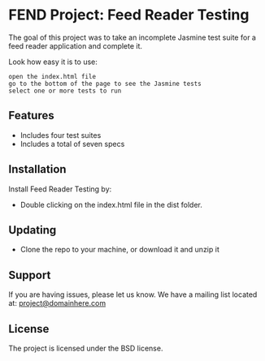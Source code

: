 FEND Project: Feed Reader Testing
========

The goal of this project was to take an incomplete Jasmine test suite for a
feed reader application and complete it. 

Look how easy it is to use:

    open the index.html file
    go to the bottom of the page to see the Jasmine tests
	select one or more tests to run


Features
--------

- Includes four test suites
- Includes a total of seven specs


Installation
------------

Install Feed Reader Testing by:

- Double clicking on the index.html file in the dist folder.

	
Updating
--------

- Clone the repo to your machine, or download it and unzip it


Support
-------

If you are having issues, please let us know.
We have a mailing list located at: project@domainhere.com


License
-------

The project is licensed under the BSD license.